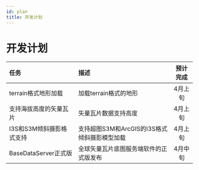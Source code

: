 ```yaml
---
id: plan
title: 开发计划
---
```

# 开发计划

| 任务                |                  描述                     | 预计完成 |
| :--------         | :--------------------------------------- | :------:|
| terrain格式地形加载   |加载terrain格式的地形                      | 4月上旬    |
| 支持海拔高度的矢量瓦片 |矢量瓦片数据支持高度                       | 4月上旬   |
| I3S和S3M倾斜摄影格式支持|支持超图S3M和ArcGIS的I3S格式倾斜摄影模型加载 | 4月上旬 |
| BaseDataServer正式版  |全球矢量瓦片底图服务端软件的正式版发布       |4月中旬    |